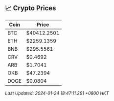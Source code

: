 ## 📈 Crypto Prices

| Coin | Price |
| ---- | ----- |
| BTC | $40412.2501 |
| ETH | $2259.1359 |
| BNB | $295.5561 |
| CRV | $0.4692 |
| ARB | $1.7041 |
| OKB | $47.2394 |
| DOGE | $0.0804 |

_Last Updated: 2024-01-24 18:47:11.261 +0800 HKT_